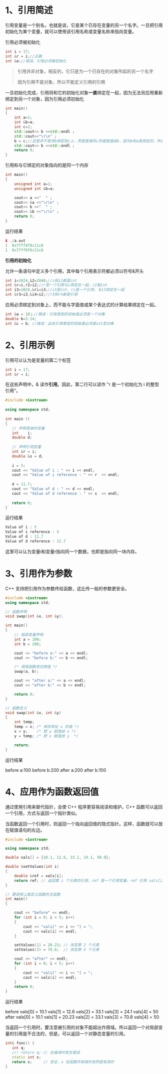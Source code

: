 # 1、引用简述

引用变量是一个别名，也就是说，它是某个已存在变量的另一个名字。一旦把引用初始化为某个变量，就可以使用该引用名称或变量名称来指向变量。

引用必须被初始化

```cpp
int i = 17;
int &r = i;//正确
int &a;//错误，引用必须被初始化
```

> 引用并非对象，相反的，它只是为一个已存在的对象所起的另一个名字
>
> 因为引用不是对象，所以不能定义引用的引用

一旦初始化完成，引用将和它的初始化对象**一直**绑定在一起，因为无法另应用重新绑定到另一个对象，因为引用必须初始化

```cpp
int main()
{
    int a=1;
    int &b=a;
    int c=2;
    std::cout<< b <<std::endl ;
    std::cout<<"\r\n" ;
    b = c;//这里并不是将b绑定到c上，而是直接将c的值赋值给b，因为b和a是绑定的，所以等于赋值给了a
    std::cout<< b <<std::endl ;
    return 0;
}
```



引用和与它绑定的对象指向的是同一个内存

```cpp
int main()
{
    unsigned int a=1;
    unsigned int &b=a;

    cout<< a <<"  " ;
    cout<< &a <<"\r\n" ;
    cout<< b <<"  " ;
    cout<< &b <<"\r\n" ;
    return 0;
}
```

运行结果

```cpp
$ ./a.out 
1  0x7fff8f0c11c8
1  0x7fff8f0c11c8
```



**引用的初始化**

允许一条语句中定义多个引用，其中每个引用表示符都必须以符号&开头

```cpp
int i=1024,i2=2048;//i和i2都是int
int &r=i,r2=i2;//r是一个引用与i绑定在一起，r2是int
int i3=1024,&ri=i3;//i3是int，ri是一个引用，与i3绑定在一起
int &r3=i3,&i4=i2;//r3和r4都是引用
```


应用必须绑定到对象上，而不能与字面值或某个表达式的计算结果绑定在一起。

```cpp
int &a = 10；//错误：引用类型的初始值必须是一个对象
double b=3.14;
int &c = b; //错误：此处引用类型的初始值必须是int型对象
```



# 2、引用示例

引用可以认为是变量的第二个标签

``` cpp
int i = 17;
int &r = i;
```

在这些声明中，& 读作**引用**。因此，第二行可以读作 "r 是一个初始化为 i 的整型引用"。

``` cpp
#include <iostream>
 
using namespace std;
 
int main ()
{
   // 声明简单的变量
   int    i;
   double d;
 
   // 声明引用变量
   int &r = i;
   double &s = d;
   
   i = 5;
   cout << "Value of i : " << i << endl;
   cout << "Value of i reference : " << r  << endl;
 
   d = 11.7;
   cout << "Value of d : " << d << endl;
   cout << "Value of d reference : " << s  << endl;
   
   return 0;
}
```

运行结果

``` cpp
Value of i : 5
Value of i reference : 5
Value of d : 11.7
Value of d reference : 11.7
```

这里可以认为变量i和变量r指向同一个数据，也即是指向同一块内存。

# 3、引用作为参数

C++ 支持把引用作为参数传给函数，这比传一般的参数更安全。

``` cpp
#include <iostream>
using namespace std;

// 函数声明
void swap(int &x, int &y);

int main()
{
    // 局部变量声明
    int a = 100;
    int b = 200;

    cout << "before a:" << a << endl;
    cout << "before b:" << b << endl;

    /* 调用函数来交换值 */
    swap(a, b);

    cout << "after a:" << a << endl;
    cout << "after b:" << b << endl;

    return 0;
}

// 函数定义
void swap(int &x, int &y)
{
    int temp;
    temp = x; /* 保存地址 x 的值 */
    x = y;    /* 把 y 赋值给 x */
    y = temp; /* 把 x 赋值给 y  */

    return;
}
```

运行结果

before a:100
before b:200
after a:200
after b:100

# 4、应用作为函数返回值

通过使用引用来替代指针，会使 C++ 程序更容易阅读和维护。C++ 函数可以返回一个引用，方式与返回一个指针类似。

当函数返回一个引用时，则返回一个指向返回值的隐式指针。这样，函数就可以放在赋值语句的左边。

``` cpp
#include <iostream>

using namespace std;

double vals[] = {10.1, 12.6, 33.1, 24.1, 50.0};

double &setValues(int i)
{
    double &ref = vals[i];
    return ref; // 返回第 i 个元素的引用，ref 是一个引用变量，ref 引用 vals[i]
}

// 要调用上面定义函数的主函数
int main()
{

    cout << "before" << endl;
    for (int i = 0; i < 5; i++)
    {
        cout << "vals[" << i << "] = ";
        cout << vals[i] << endl;
    }

    setValues(1) = 20.23; // 改变第 2 个元素
    setValues(3) = 70.8;  // 改变第 4 个元素

    cout << "after" << endl;
    for (int i = 0; i < 5; i++)
    {
        cout << "vals[" << i << "] = ";
        cout << vals[i] << endl;
    }
    return 0;
}
```

运行结果

before
vals[0] = 10.1
vals[1] = 12.6
vals[2] = 33.1
vals[3] = 24.1
vals[4] = 50
after
vals[0] = 10.1
vals[1] = 20.23
vals[2] = 33.1
vals[3] = 70.8
vals[4] = 50

当返回一个引用时，要注意被引用的对象不能超出作用域。所以返回一个对局部变量的引用是不合法的，但是，可以返回一个对静态变量的引用。

``` cpp
int& func() {
   int q;
   //! return q; // 在编译时发生错误
   static int x;
   return x;     // 安全，x 在函数作用域外依然是有效的
}
```

